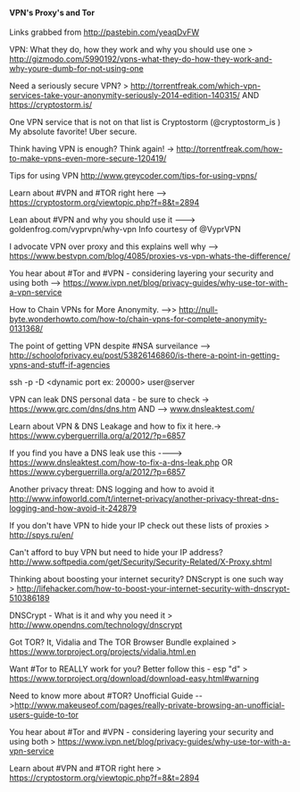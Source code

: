 

#### VPN's Proxy's and Tor 

Links grabbed from http://pastebin.com/yeaqDvFW 
 
VPN: What they do, how they work and why you should use one > http://gizmodo.com/5990192/vpns-what-they-do-how-they-work-and-why-youre-dumb-for-not-using-one
 
 
Need a seriously secure VPN?  > http://torrentfreak.com/which-vpn-services-take-your-anonymity-seriously-2014-edition-140315/  AND  https://cryptostorm.is/
 
One VPN service that is not on that list is Cryptostorm (@cryptostorm_is ) My absolute favorite! Uber secure.
 
Think having VPN is enough? Think again! -> http://torrentfreak.com/how-to-make-vpns-even-more-secure-120419/  
 
Tips for using VPN  http://www.greycoder.com/tips-for-using-vpns/
 
Learn about #VPN and #TOR right here --> https://cryptostorm.org/viewtopic.php?f=8&t=2894
 
Lean about #VPN and why you should use it ---> goldenfrog.com/vyprvpn/why-vpn Info courtesy of @VyprVPN
 
I advocate VPN over proxy and this explains well why --> https://www.bestvpn.com/blog/4085/proxies-vs-vpn-whats-the-difference/
 
You hear about #Tor and #VPN - considering layering your security and using both --> https://www.ivpn.net/blog/privacy-guides/why-use-tor-with-a-vpn-service
 
How to Chain VPNs for More Anonymity. -->> http://null-byte.wonderhowto.com/how-to/chain-vpns-for-complete-anonymity-0131368/  
 
The point of getting VPN despite #NSA surveilance  --> http://schoolofprivacy.eu/post/53826146860/is-there-a-point-in-getting-vpns-and-stuff-if-agencies  
 
ssh -p <server port> -D <dynamic port ex: 20000> user@server
 
 
VPN can leak DNS personal data - be sure to check  -> https://www.grc.com/dns/dns.htm  AND  -->  www.dnsleaktest.com/
 
Learn about VPN & DNS Leakage and how to fix it here.-> https://www.cyberguerrilla.org/a/2012/?p=6857  
 
If you find you have a DNS leak use this ----> https://www.dnsleaktest.com/how-to-fix-a-dns-leak.php OR https://www.cyberguerrilla.org/a/2012/?p=6857
 
Another privacy threat: DNS logging and how to avoid it http://www.infoworld.com/t/internet-privacy/another-privacy-threat-dns-logging-and-how-avoid-it-242879
  
If you don't have VPN to hide your IP check out these lists of proxies > http://spys.ru/en/
 
Can't afford to buy VPN but need to hide your IP address?  http://www.softpedia.com/get/Security/Security-Related/X-Proxy.shtml 
 
Thinking about boosting your internet security? DNScrypt is one such way > http://lifehacker.com/how-to-boost-your-internet-security-with-dnscrypt-510386189  
 
DNSCrypt - What is it and why you need it > http://www.opendns.com/technology/dnscrypt 
 
Got TOR? It, Vidalia and The TOR Browser Bundle explained > https://www.torproject.org/projects/vidalia.html.en
 
Want #Tor to REALLY work for you? Better follow this - esp "d" > https://www.torproject.org/download/download-easy.html#warning
 
Need to know more about #TOR? Unofficial Guide -->http://www.makeuseof.com/pages/really-private-browsing-an-unofficial-users-guide-to-tor
 
You hear about #Tor and #VPN - considering layering your security and using both > https://www.ivpn.net/blog/privacy-guides/why-use-tor-with-a-vpn-service
 
Learn about #VPN and #TOR right here > https://cryptostorm.org/viewtopic.php?f=8&t=2894
  
